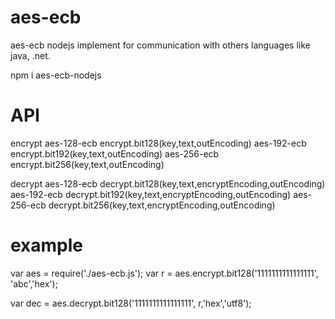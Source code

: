 # aes-ecb
aes-ecb nodejs implement for communication with others languages like java, .net.

npm i aes-ecb-nodejs

# API
encrypt
aes-128-ecb
encrypt.bit128(key,text,outEncoding)
aes-192-ecb
encrypt.bit192(key,text,outEncoding)
aes-256-ecb
encrypt.bit256(key,text,outEncoding)

decrypt
aes-128-ecb
decrypt.bit128(key,text,encryptEncoding,outEncoding)
aes-192-ecb
decrypt.bit192(key,text,encryptEncoding,outEncoding)
aes-256-ecb
decrypt.bit256(key,text,encryptEncoding,outEncoding)

# example
var aes = require('./aes-ecb.js');
var r = aes.encrypt.bit128('1111111111111111', 'abc','hex');

var dec = aes.decrypt.bit128('1111111111111111', r,'hex','utf8');
